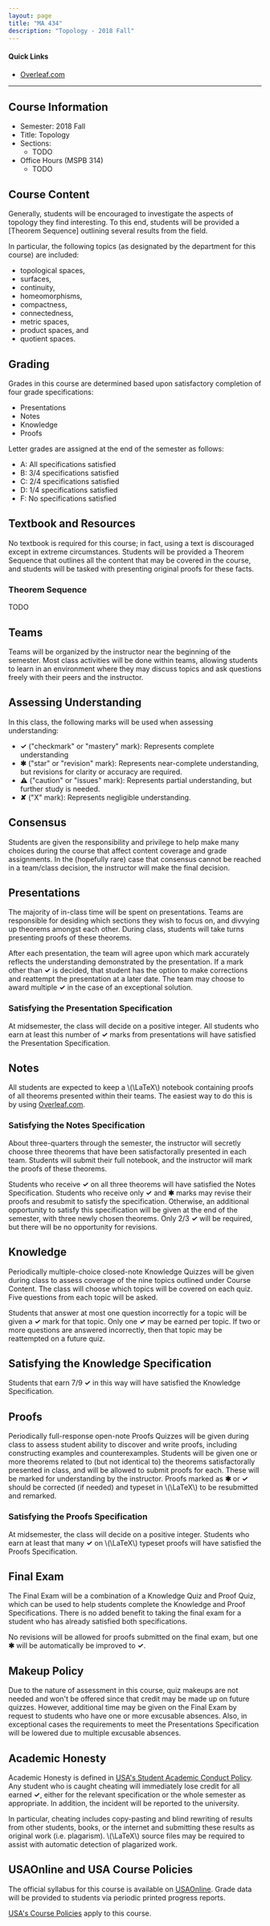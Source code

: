 ```yaml
---
layout: page
title: "MA 434"
description: "Topology - 2018 Fall"
---
```


#### Quick Links

- [Overleaf.com](http://overleaf.com)

---

## Course Information

* Semester: 2018 Fall 
* Title: Topology 
* Sections:
    * TODO
* Office Hours (MSPB 314)
    * TODO



## Course Content

Generally, students will be encouraged to investigate the aspects of topology
they find interesting. To this end, students will be provided a
[Theorem Sequence] outlining several results from the field. 

In particular, the following topics (as designated by the department for this
course) are included:
- topological spaces, 
- surfaces,
- continuity, 
- homeomorphisms,
- compactness, 
- connectedness, 
- metric spaces, 
- product spaces, and 
- quotient spaces.

## Grading

Grades in this course are determined based upon satisfactory completion
of four grade specifications:

- Presentations 
- Notes 
- Knowledge 
- Proofs 

Letter grades are assigned at the end of the semester as follows:

- A: All specifications satisfied
- B: 3/4 specifications satisfied
- C: 2/4 specifications satisfied
- D: 1/4 specifications satisfied
- F: No specifications satisfied

## Textbook and Resources

No textbook is required for this course; in fact, using a text is discouraged
except in extreme circumstances. Students will be provided a Theorem Sequence
that outlines all the content that may be covered in the course, and students
will be tasked with presenting original proofs for these facts.

### Theorem Sequence

TODO

## Teams

Teams will be organized by the instructor
near the beginning of the semester. Most
class activities will be done within teams, allowing students to learn
in an environment where they may discuss topics and ask
questions freely with their peers and the instructor.

## Assessing Understanding

In this class, the following marks will be used when assessing understanding:

* **✓** ("checkmark" or "mastery" mark):
  Represents complete understanding
* **✱** ("star" or "revision" mark):
  Represents near-complete understanding, but revisions for clarity or accuracy are required.
* **⚠** ("caution" or "issues" mark):
  Represents partial understanding, but further study is needed.
* **✘** ("X" mark):
  Represents negligible understanding.

## Consensus

Students are given the responsibility and privilege to help
make many choices during the course
that affect content coverage and grade assignments.
In the (hopefully rare) case that consensus cannot be reached in a team/class
decision, the instructor will make the final decision.

## Presentations

The majority of in-class time will be spent on presentations. Teams are responsible
for desiding which sections they wish to focus on, and divvying up theorems amongst
each other. During class, students will take turns presenting proofs of these theorems.

After each presentation, the team will agree upon which mark accurately reflects
the understanding demonstrated by the presentation. If a mark other than **✓**
is decided, that student has the option to make corrections and reattempt the presentation
at a later date. The team may choose to award multiple **✓** in the case of
an exceptional solution.

### Satisfying the Presentation Specification

At midsemester, the class will decide on a positive integer. All students who
earn at least this number of **✓** marks from presentations will have satisfied the
Presentation Specification.

## Notes

All students are expected to keep a \\(\LaTeX\\) notebook containing proofs of
all theorems presented within their teams. The easiest way to do this is by using
[Overleaf.com](http://overleaf.com). 

### Satisfying the Notes Specification

About three-quarters through the semester, the instructor will secretly choose three 
theorems that have been satisfactorally presented in each team. Students will
submit their full notebook, and the instructor will mark the proofs of these theorems.

Students who receive **✓** on all three theorems will have satisfied the Notes
Specification. Students who receive only **✓** and **✱** marks may revise their 
proofs and resubmit to satisfy the specification. Otherwise, an additional opportunity
to satisfy this specification will be given at the end of the semester,
with three newly chosen theorems. Only 2/3 **✓** will be required, but there will
be no opportunity for revisions.

## Knowledge 

Periodically multiple-choice closed-note Knowledge Quizzes will be given during class
to assess coverage of the nine topics outlined under Course Content. The class will
choose which topics will be covered on each quiz. Five questions from each
topic will be asked.

Students that answer at most one question incorrectly for a topic will be given
a **✓** mark for that topic. Only one **✓** may be earned per topic.
If two or more questions are answered incorrectly, then that topic may be
reattempted on a future quiz.

## Satisfying the Knowledge Specification

Students that earn 7/9 **✓** in this way will have satisfied the Knowledge 
Specification.

## Proofs

Periodically full-response open-note Proofs Quizzes will be given during class to assess
student ability to discover and write proofs, including constructing
examples and counterexamples. Students will be given one or more theorems related
to (but not identical to) the theorems satisfactorally presented in class,
and will be allowed to submit proofs for each. These will be marked for
understanding by the instructor. Proofs marked as **✱** or **✓**
should be corrected (if needed) and typeset in \\(\LaTeX\\) to be
resubmitted and remarked.

### Satisfying the Proofs Specification

At midsemester, the class will decide on a positive integer. Students
who earn at least that many **✓** on \\(\LaTeX\\) typeset proofs
will have satisfied the Proofs Specification.

## Final Exam

The Final Exam will be a combination of a Knowledge Quiz and Proof Quiz,
which can be used to help students complete the Knowledge and Proof
Specifications. There is no added benefit to taking the final exam
for a student who has already satisfied both specifications.

No revisions will be allowed for proofs submitted on the final exam,
but one **✱** will be automatically be improved to **✓**.

## Makeup Policy

Due to the nature of assessment in this course, quiz makeups are not needed
and won't be offered since that credit may be made up on future quizzes.
However, additional time may be given on the Final Exam by request 
to students who have one or more excusable absences. Also, in exceptional
cases the requirements to meet the Presentations Specification will be
lowered due to multiple excusable absences.

## Academic Honesty

Academic Honesty is defined in
[USA's Student Academic Conduct Policy][usa-academic-conduct].
Any student who is caught
cheating will immediately lose credit for all earned **✓**, either for
the relevant specification or the whole semester as appropriate. In addition,
the incident will be reported to the university.

In particular, cheating includes copy-pasting and blind rewriting of
results from other students, books, or the internet and submitting
these results as original work (i.e. plagarism). \\(\LaTeX\\) source files
may be required to assist with automatic detection of plagarized work.

## USAOnline and USA Course Policies

The official syllabus for this course is available on
[USAOnline][usaonline]. Grade data will be provided to students via periodic 
printed progress reports.

[USA's Course Policies][usa-course-policies] apply to this course.


[usaonline]: https://ecampus.southalabama.edu/portal/site/4eed09d5-644d-44ed-985f-de0673e68b1a

[usa-course-policies]: https://www.southalabama.edu/departments/academicaffairs/resources/policies/additionalacademiccoursepolicies.pdf

[usa-academic-conduct]: http://www.southalabama.edu/departments/academicaffairs/resources/policies/Student%20academic%20conduct%20policy-Final%20Version%20October%202014.pdf


